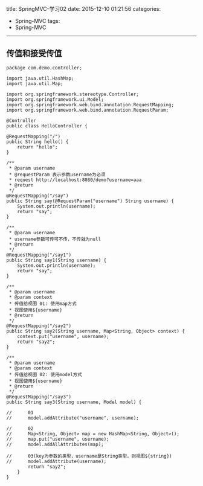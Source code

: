title: SpringMVC-学习02
date: 2015-12-10 01:21:56
categories: 
- Spring-MVC
tags: 
- Spring-MVC
---
## 传值和接受传值

	package com.demo.controller;

	import java.util.HashMap;
	import java.util.Map;

	import org.springframework.stereotype.Controller;
	import org.springframework.ui.Model;
	import org.springframework.web.bind.annotation.RequestMapping;
	import org.springframework.web.bind.annotation.RequestParam;

	@Controller
	public class HelloController {

	@RequestMapping("/")
	public String hello() {
		return "hello";
	}
	
	/**
	 * @param username
	 * @requestParam 表示参数username为必须
	 * request http://localhost:8080/demo?username=aaa
	 * @return
	 */
	@RequestMapping("/say")
	public String say(@RequestParam("username") String username) {
		System.out.println(username);
		return "say";
	}
	
	/**
	 * @param username
	 * username参数可传可不传，不传就为null
	 * @return
	 */
	@RequestMapping("/say1")
	public String say1(String username) { 
		System.out.println(username);
		return "say";
	}
	
	/**
	 * @param username
	 * @param context
	 * 传值给视图 01: 使用map方式
	 * 视图使用${username}
	 * @return
	 */
	@RequestMapping("/say2")
	public String say2(String username, Map<String, Object> context) {
		context.put("username", username);
		return "say2";
	}
	
	/**
	 * @param username
	 * @param context
	 * 传值给视图 02: 使用model方式
	 * 视图使用${username}
	 * @return
	 */
	@RequestMapping("/say3")
	public String say3(String username, Model model) {
		
	//		01
	//		model.addAttribute("username", username);
			
	//		02
	//		Map<String, Object> map = new HashMap<String, Object>();
	//		map.put("username", username);
	//		model.addAllAttributes(map);
			
	//		03(key为参数的类型，username是String类型，则视图${string})
	//		model.addAttribute(username);
			return "say2";
		}
	}



